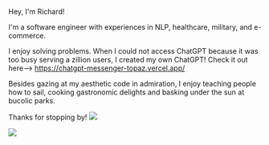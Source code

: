 Hey, I'm Richard!

I'm a software engineer with experiences in NLP, healthcare, military, and e-commerce. 

I enjoy solving problems. When I could not access ChatGPT because it was too busy serving a zillion users, I created my own ChatGPT! Check it out here--> https://chatgpt-messenger-topaz.vercel.app/

Besides gazing at my aesthetic code in admiration, I enjoy teaching people how to sail, cooking gastronomic delights and basking under the sun at bucolic parks. 

Thanks for stopping by!
![](https://github.com/Your_Repository_Name/Your_GIF_Name.gif)

![](https://komarev.com/ghpvc/?username=richardyoungdev)




<!---
richardyoungdev/richardyoungdev is a ✨ special ✨ repository because its `README.md` (this file) appears on your GitHub profile.
You can click the Preview link to take a look at your changes.
--->
